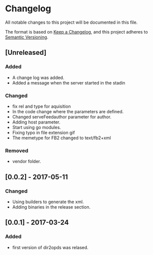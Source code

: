 # Changelog
All notable changes to this project will be documented in this file.

The format is based on [Keep a Changelog](https://keepachangelog.com/en/1.0.0/),
and this project adheres to [Semantic Versioning](https://semver.org/spec/v2.0.0.html).


## [Unreleased]

### Added
- A change log was added.
- Added a message when the server started in the stadin

### Changed
- fix rel and type for aquisition
- In the code change where the parameters are defined.
- Changed serveFeedauthor parameter for author.
- Adding host parameter.
- Start using go modules.
- Fixing typo in file extension gif
- The memetype for FB2 changed to text/fb2+xml

### Removed
- vendor folder.


## [0.0.2] - 2017-05-11
### Changed
- Using builders to generate the xml.
- Adding binaries in the release section.

## [0.0.1] - 2017-03-24
### Added
- first version of dir2opds was relased.